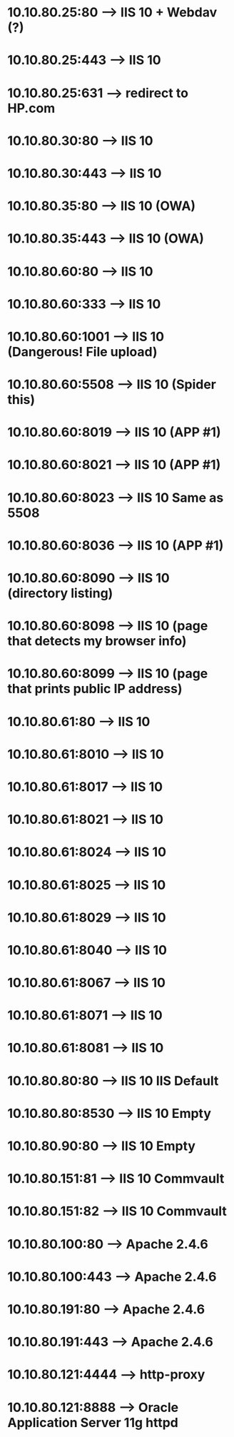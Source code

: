 # 10.10.80.25:80    --> IIS 10 + Webdav (?)
# 10.10.80.25:443   --> IIS 10
# 10.10.80.25:631   --> redirect to HP.com

# 10.10.80.30:80    --> IIS 10
# 10.10.80.30:443   --> IIS 10

# 10.10.80.35:80    --> IIS 10  (OWA)
# 10.10.80.35:443   --> IIS 10  (OWA)

# 10.10.80.60:80    --> IIS 10
# 10.10.80.60:333   --> IIS 10
# 10.10.80.60:1001  --> IIS 10  (Dangerous! File upload)
# 10.10.80.60:5508  --> IIS 10  (Spider this)
# 10.10.80.60:8019  --> IIS 10  (APP #1)
# 10.10.80.60:8021  --> IIS 10  (APP #1)
# 10.10.80.60:8023  --> IIS 10  Same as 5508
# 10.10.80.60:8036  --> IIS 10  (APP #1)
# 10.10.80.60:8090  --> IIS 10  (directory listing)
# 10.10.80.60:8098  --> IIS 10  (page that detects my browser info)
# 10.10.80.60:8099  --> IIS 10  (page that prints public IP address)

# 10.10.80.61:80    --> IIS 10
# 10.10.80.61:8010  --> IIS 10
# 10.10.80.61:8017  --> IIS 10
# 10.10.80.61:8021  --> IIS 10
# 10.10.80.61:8024  --> IIS 10
# 10.10.80.61:8025  --> IIS 10
# 10.10.80.61:8029  --> IIS 10
# 10.10.80.61:8040  --> IIS 10
# 10.10.80.61:8067  --> IIS 10
# 10.10.80.61:8071  --> IIS 10
# 10.10.80.61:8081  --> IIS 10

# 10.10.80.80:80    --> IIS 10  IIS Default
# 10.10.80.80:8530  --> IIS 10  Empty

# 10.10.80.90:80    --> IIS 10  Empty

# 10.10.80.151:81   --> IIS 10  Commvault
# 10.10.80.151:82   --> IIS 10  Commvault

# 10.10.80.100:80   --> Apache 2.4.6
# 10.10.80.100:443  --> Apache 2.4.6

# 10.10.80.191:80   --> Apache 2.4.6
# 10.10.80.191:443  --> Apache 2.4.6

# 10.10.80.121:4444 --> http-proxy
# 10.10.80.121:8888 --> Oracle Application Server 11g httpd